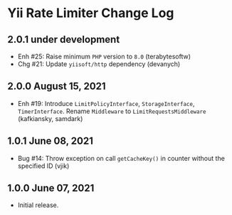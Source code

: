 # Yii Rate Limiter Change Log

## 2.0.1 under development

- Enh #25: Raise minimum `PHP` version to `8.0` (terabytesoftw)
- Chg #21: Update `yiisoft/http` dependency (devanych)

## 2.0.0 August 15, 2021

- Enh #19: Introduce `LimitPolicyInterface`, `StorageInterface`, `TimerInterface`. Rename `Middleware` to `LimitRequestsMiddleware` (kafkiansky, samdark)

## 1.0.1 June 08, 2021

- Bug #14: Throw exception on call `getCacheKey()` in counter without the specified ID (vjik)

## 1.0.0 June 07, 2021

- Initial release.
